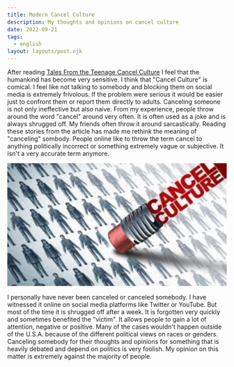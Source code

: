```yaml
---
title: Modern Cancel Culture
description: My thoughts and opinions on cancel culture
date: 2022-09-21
tags:
  - english
layout: layouts/post.njk
---
```


After reading [Tales From the Teenage Cancel Culture](https://docs.google.com/document/d/1sVrTF7Y3VLQ_J4OD2iqSPgrWlmnEbs7ljEZ5hkD8nvo/edit) I feel that the humankind has become very sensitive. I think that "Cancel Culture" is comical. I feel like not talking to somebody and blocking them on social media is extremely frivolous. If the problem were serious it would be easier just to confront them or report them directly to adults. Canceling someone is not only ineffective but also naive. From my experience, people throw around the word "cancel" around very often. It is often used as a joke and is always shrugged off. My friends often throw it around sarcastically. Reading these stories from the article has made me rethink the meaning of "canceling" sombody. People online like to throw the term cancel to anything politically incorrect or something extremely vague or subjective. It isn't a very accurate term anymore. 

![](/img/cancelculture.jpg)

I personally have never been canceled or canceled somebody. I have witnessed it online on social media platforms like Twitter or YouTube. But most of the time it is shrugged off after a week. It is forgotten very quickly and sometimes benefited the "victim". It allows people to gain a lot of attention, negative or positive. Many of the cases wouldn't happen outside of the U.S.A. because of the different political views on races or genders. Canceling somebody for their thoughts and opinions for something that is heavily debated and depend on politics is very foolish. My opinion on this matter is extremely against the majority of people.
